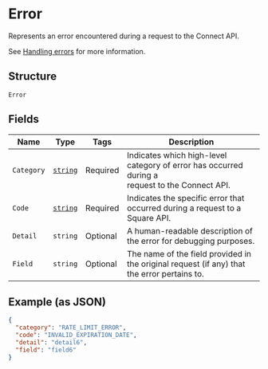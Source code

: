 
# Error

Represents an error encountered during a request to the Connect API.

See [Handling errors](https://developer.squareup.com/docs/build-basics/handling-errors) for more information.

## Structure

`Error`

## Fields

| Name | Type | Tags | Description |
|  --- | --- | --- | --- |
| `Category` | [`string`](/doc/models/error-category.md) | Required | Indicates which high-level category of error has occurred during a<br>request to the Connect API. |
| `Code` | [`string`](/doc/models/error-code.md) | Required | Indicates the specific error that occurred during a request to a<br>Square API. |
| `Detail` | `string` | Optional | A human-readable description of the error for debugging purposes. |
| `Field` | `string` | Optional | The name of the field provided in the original request (if any) that<br>the error pertains to. |

## Example (as JSON)

```json
{
  "category": "RATE_LIMIT_ERROR",
  "code": "INVALID_EXPIRATION_DATE",
  "detail": "detail6",
  "field": "field6"
}
```

